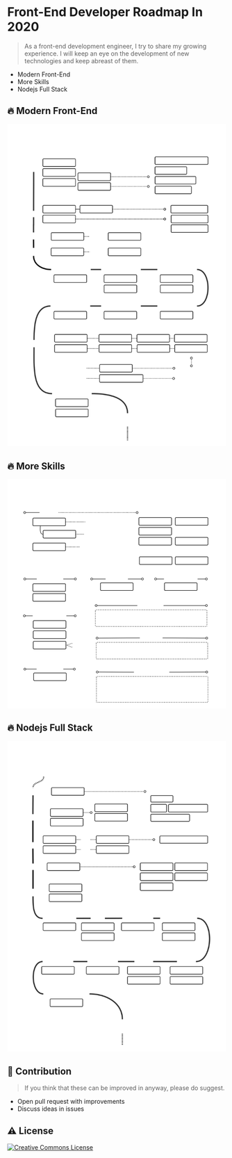 
# Front-End Developer Roadmap In 2020

> As a front-end development engineer, I try to share my growing experience.
I will keep an eye on the development of new technologies and keep abreast of them.

* Modern Front-End
* More Skills
* Nodejs Full Stack

## 🔥 Modern Front-End

![Front-End Developer Roadmap](./images/frontend-1.svg)

## 🔥 More Skills

![Full Stack Developer Roadmap](./images/moreskill-2.svg)

## 🔥 Nodejs Full Stack

![Full Stack Developer Roadmap](./images/fullstack-1.svg)


## 🤝 Contribution

> If you think that these can be improved in anyway, please do suggest.

* Open pull request with improvements
* Discuss ideas in issues


 ## ⚠ License

<a rel="license" href="http://creativecommons.org/licenses/by-nc-nd/3.0/"><img alt="Creative Commons License" style="border-width:0" src="https://i.creativecommons.org/l/by-nc-nd/3.0/88x31.png" /></a>

